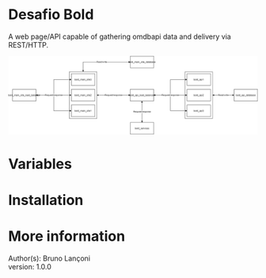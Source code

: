 # Desafio Bold
A web page/API capable of gathering omdbapi data and delivery via REST/HTTP.<br>

![Solution structure](https://github.com/BrunoLanconi/desafioBold/blob/main/imgs/solution_structure.png)

# Variables


# Installation



# More information
Author(s): Bruno Lançoni<br>
version: 1.0.0
